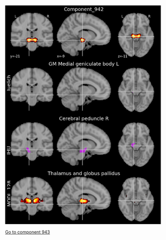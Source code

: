


![942](preliminary/942.jpg "Component 942")

[Go to component 943](https://parietal-inria.github.io/MODL_atlas/1024/943 "Component 943")